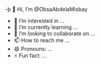 -þ 👋 Hi, I’m @ObsaAbdelaMisbay
- 👀 I’m interested in ...
- 🌱 I’m currently learning ...
- 💞️ I’m looking to collaborate on ...
- 📫 How to reach me ...
- 😄 Pronouns: ...
- ⚡ Fun fact: ...

<!---
ObsaAbdelaMisbay/ObsaAbdelaMisbay is a ✨ special ✨ repository because its `README.md` (this file) appears on your GitHub profile.
You can click the Preview link to take a look at your changes.
--->
